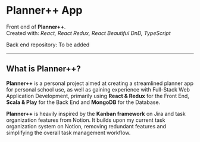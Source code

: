 # Planner++ App
Front end of **Planner++**.
<br>
Created with: *React, React Redux, React Beautiful DnD, TypeScript*

Back end repository: To be added

---
## What is **Planner++**?
**Planner++** is a personal project aimed at creating a streamlined planner app for personal school use, as well as 
gaining experience with Full-Stack Web Application Development, primarily using **React & Redux** for the Front End,
**Scala & Play** for the Back End and **MongoDB** for the Database.

**Planner++** is heavily inspired by the **Kanban framework** on Jira and task organization features from Notion. It 
builds upon my current task organization system on Notion, removing redundant features and simplifying the overall task 
management workflow.
